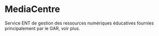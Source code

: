 # MediaCentre
Service ENT de gestion des ressources numériques éducatives fournies principalement par le GAR, voir plus.